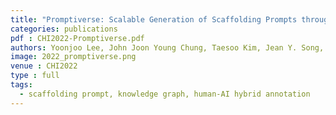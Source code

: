 ```yaml
---
title: "Promptiverse: Scalable Generation of Scaffolding Prompts through Human-AI Knowledge Graph Annotation (Conditionally accepted with minor revision)"
categories: publications
pdf : CHI2022-Promptiverse.pdf
authors: Yoonjoo Lee, John Joon Young Chung, Taesoo Kim, Jean Y. Song, Juho Kim
image: 2022_promptiverse.png
venue : CHI2022
type : full
tags:
  - scaffolding prompt, knowledge graph, human-AI hybrid annotation
---
```

